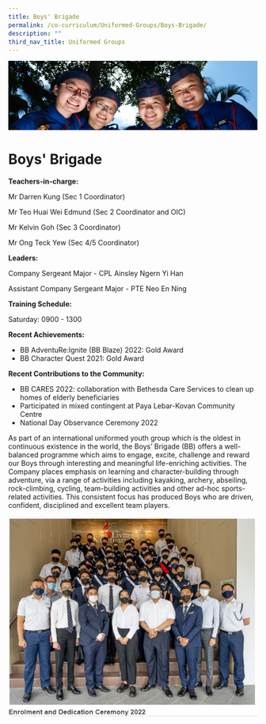 ```yaml
---
title: Boys' Brigade
permalink: /co-curriculum/Uniformed-Groups/Boys-Brigade/
description: ""
third_nav_title: Uniformed Groups
---
```

![](/images/CCA.jpg)

Boys' Brigade
=============

**Teachers-in-charge:**

Mr Darren Kung (Sec 1 Coordinator)

Mr Teo Huai Wei Edmund (Sec 2 Coordinator and OIC)

Mr Kelvin Goh (Sec 3 Coordinator)

Mr Ong Teck Yew (Sec 4/5 Coordinator)

**Leaders:**

Company Sergeant Major - CPL Ainsley Ngern Yi Han

Assistant Company Sergeant Major - PTE Neo En Ning

  

**Training Schedule:** 

Saturday: 0900 - 1300

  

**Recent Achievements:** 

*   BB AdventuRe:Ignite (BB Blaze) 2022: Gold Award
*   BB Character Quest 2021: Gold Award

**Recent Contributions to the Community:** 

*   BB CARES 2022: collaboration with Bethesda Care Services to clean up homes of elderly beneficiaries
*   Participated in mixed contingent at Paya Lebar-Kovan Community Centre 
*   National Day Observance Ceremony 2022

  

As part of an international uniformed youth group which is the oldest in continuous existence in the world, the Boys’ Brigade (BB) offers a well-balanced programme which aims to engage, excite, challenge and reward our Boys through interesting and meaningful life-enriching activities. The Company places emphasis on learning and character-building through adventure, via a range of activities including kayaking, archery, abseiling, rock-climbing, cycling, team-building activities and other ad-hoc sports-related activities. This consistent focus has produced Boys who are driven, confident, disciplined and excellent team players.

![](/images/BB.jpeg)